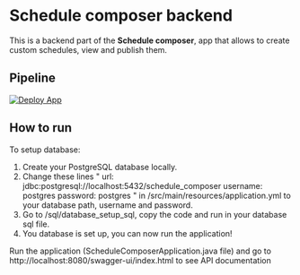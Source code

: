 # Schedule composer backend
This is a backend part of the **Schedule composer**, app that allows to create custom schedules, view and publish them.

## Pipeline
[![Deploy App](https://github.com/TynaiS/schedule_composer_backend/actions/workflows/deploy.yml/badge.svg)](https://github.com/TynaiS/schedule_composer_backend/actions/workflows/deploy.yml)

## How to run
To setup database: 
  1) Create your PostgreSQL database locally.
  2) Change these lines
     "
         url: jdbc:postgresql://localhost:5432/schedule_composer
         username: postgres
         password: postgres
     "
     in /src/main/resources/application.yml to your database path, username and password.
  4) Go to /sql/database_setup_sql, copy the code and run in your database sql file.
  5) You database is set up, you can now run the application!



Run the application (ScheduleComposerApplication.java file) and go to http://localhost:8080/swagger-ui/index.html to see API documentation
